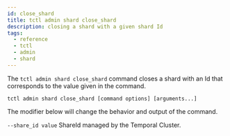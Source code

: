 ```yaml
---
id: close_shard
title: tctl admin shard close_shard
description: closing a shard with a given shard Id
tags:
  - reference
  - tctl
  - admin
  - shard
---
```


The `tctl admin shard close_shard` command closes a shard with an Id that corresponds to the value given in the command.

`tctl admin shard close_shard [command options] [arguments...]`

The modifier below will change the behavior and output of the command.

`--share_id value`
ShareId managed by the Temporal Cluster.